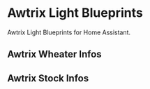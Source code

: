 # Awtrix Light Blueprints
Awtrix Light Blueprints for Home Assistant.

## Awtrix Wheater Infos


## Awtrix Stock Infos
